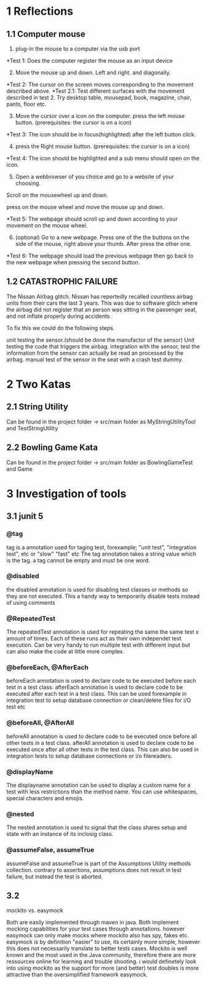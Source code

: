 # 1 Reflections

## 1.1 Computer mouse

1. plug-in the mouse to a computer via the usb port

*Test 1: Does the computer register the mouse as an input device

2. Move the mouse up and down. Left and right. and diagonally.

*Test 2: The cursor on the screen moves corresponding to the movement described above. 
*Test 2.1: Test different surfaces with the movement described in test 2. Try desktop table, mousepad, book, magazine, chair, pants, floor etc.

3. Move the cursor over a icon on the computer. press the left mouse button. (prerequisites: the cursor is on a icon)

*Test 3: The icon should be in focus(highlighted) after the left button click.

4. press the Right mouse button. (prerequisites: the cursor is on a icon)

*Test 4: The icon should be highlighted and a sub menu should open on the icon.

5. Open a webbrowser of you choice and go to a website of your choosing. 

Scroll on the mousewheel up and down. 

press on the mouse wheel and move the mouse up and down.

*Test 5: The webpage should scroll up and down according to your movement on the mouse wheel.

6. (optional) Go to a new webpage. Press one of the the buttons on the side of the mouse, right above your thumb. After press the other one.

*Test 6: The webpage should load the previous webpage then go back to the new webpage when pressing the second button.


## 1.2 CATASTROPHIC FAILURE

The Nissan Airbag glitch.
Nissan has reportedly recalled countless airbag units from their cars the last 3 years.
This was due to software glitch where the airbag did not register that an person was sitting in the passenger seat, and not inflate properly during accidents.

To fix this we could do the following steps.

unit testing the sensor.(should be done the manufactor of the sensor)
Unit testing the code that triggers the airbag.
integration with the sensor, test the information from the sensor can actually be read an processed by the airbag.
manual test of the sensor in the seat with a crash test dummy.


# 2 Two Katas

## 2.1 String Utility
Can be found in the project folder -> src/main folder as MyStringUtilityTool and TestStringUtility

## 2.2 Bowling Game Kata
Can be found in the project folder -> src/main folder as BowlingGameTest and Game

# 3 Investigation of tools

## 3.1 junit 5

### @tag
tag is a annotation used for taging test, forexample; "unit test", "integration test", etc or "slow" "fast" etc
The tag annotation takes a string value which is the tag. a tag cannot be empty and must be one word.

### @disabled
the disabled annotation is used for disabling test classes or methods so they are not executed. This a handy way to temporarily disable tests instead of using comments

### @RepeatedTest
The repeatedTest annotation is used for repeating the same the same test x amount of times. Each of these runs act as their own independet test execution.
Can be very handy to run multiple test with different input but can also make the code at little more complex.

### @beforeEach, @AfterEach
beforeEach annotation is used to declare code to be executed before each test in a test class.
afterEach annotation is used to declare code to be executed after each test in a test class.
This can be used forexample in integration test to setup database connection or clean/delete files for i/O test etc

### @beforeAll, @AfterAll
beforeAll annotation is used to declare code to be executed once before all other tests in a test class.
afterAll annotation is used to declare code to be executed once after all other tests in the test class.
This can also be used in integration tests to setup database connections or i/o filereaders.

### @displayName
The displayname annotation can be used to display a custom name for a test with less restrictions than the method name. You can use whitespaces, special characters and emojis.

### @nested
The nested annotation is used to signal that the class shares setup and state with an instance of its inclosig class.

### @assumeFalse, assumeTrue
assumeFalse and assumeTrue is part of the Assumptions Utility methods collection.
contrary to assertions, assumptions does not result in test failure, but instead the test is aborted.

## 3.2

mockito vs. easymock

Both are easily implemented through maven in java. Both implement mocking capabilities for your test cases through annotations. 
however easymock can only make mocks where mockito also has spy, fakes etc.
easymock is by definition "easier" to use, its certainly more simple, however this does not necessarily translate to better tests cases.
Mockito is well known and the most used in the Java community, therefore there are more ressources online for learning and trouble shooting.
i would definetely look into using mockito as the support for more (and better) test doubles is more attractive than the oversimplified framework easymock.


